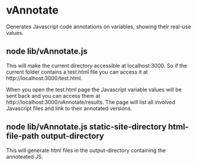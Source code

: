 vAnnotate
=========

Generates Javascript code annotations on variables, showing their real-use values.

## node lib/vAnnotate.js

This will make the current directory accessible at localhost:3000. So if the current folder contains a test.html file you can access it at http://localhost:3000/test.html.

When you open the test.html page the Javascript variable values will be sent back and you can access them at http://localhost:3000/vAnnotate/results.
The page will list all involved Javascript files and link to their annotated versions.

## node lib/vAnnotate.js static-site-directory html-file-path output-directory

This will generate html files in the output-directory containing the annoteated JS.